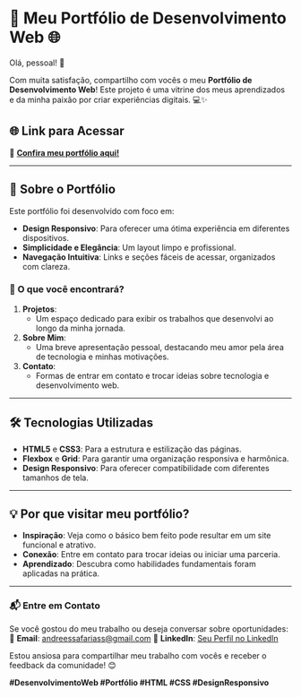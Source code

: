 # 🌟 Meu Portfólio de Desenvolvimento Web 🌐  

Olá, pessoal! 🚀  

Com muita satisfação, compartilho com vocês o meu **Portfólio de Desenvolvimento Web**! Este projeto é uma vitrine dos meus aprendizados e da minha paixão por criar experiências digitais. 💻✨  

## 🌐 Link para Acessar  
📎 **[Confira meu portfólio aqui!](https://portfolio-two-kappa-22.vercel.app/)**  

---

## 🎨 Sobre o Portfólio  

Este portfólio foi desenvolvido com foco em:  
- **Design Responsivo**: Para oferecer uma ótima experiência em diferentes dispositivos.  
- **Simplicidade e Elegância**: Um layout limpo e profissional.  
- **Navegação Intuitiva**: Links e seções fáceis de acessar, organizados com clareza.  

### 💼 O que você encontrará?  
1. **Projetos**:  
   - Um espaço dedicado para exibir os trabalhos que desenvolvi ao longo da minha jornada.  
2. **Sobre Mim**:  
   - Uma breve apresentação pessoal, destacando meu amor pela área de tecnologia e minhas motivações.  
3. **Contato**:  
   - Formas de entrar em contato e trocar ideias sobre tecnologia e desenvolvimento web.  

---

## 🛠 Tecnologias Utilizadas  

- **HTML5** e **CSS3**: Para a estrutura e estilização das páginas.  
- **Flexbox** e **Grid**: Para garantir uma organização responsiva e harmônica.  
- **Design Responsivo**: Para oferecer compatibilidade com diferentes tamanhos de tela.  

---

## 💡 Por que visitar meu portfólio?  

- **Inspiração**: Veja como o básico bem feito pode resultar em um site funcional e atrativo.  
- **Conexão**: Entre em contato para trocar ideias ou iniciar uma parceria.  
- **Aprendizado**: Descubra como habilidades fundamentais foram aplicadas na prática.  

---

### 📬 Entre em Contato  

Se você gostou do meu trabalho ou deseja conversar sobre oportunidades:  
📩 **Email**: andreessafariass@gmail.com
🔗 **LinkedIn**: [Seu Perfil no LinkedIn](https://www.linkedin.com/in/andreessa-fariass/)  

Estou ansiosa para compartilhar meu trabalho com vocês e receber o feedback da comunidade! 😊  

**#DesenvolvimentoWeb #Portfólio #HTML #CSS #DesignResponsivo**  

